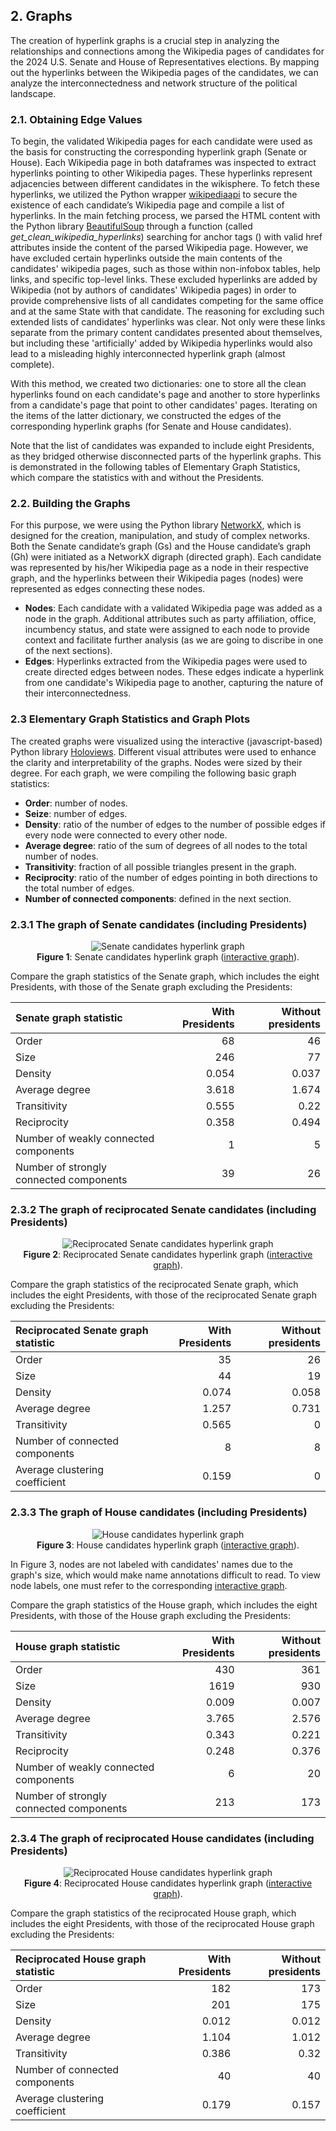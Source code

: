 ## 2. Graphs

The creation of hyperlink graphs is a crucial step in analyzing the relationships and connections among the Wikipedia pages of candidates for the 2024 U.S. Senate and House of Representatives elections. By mapping out the hyperlinks between the Wikipedia pages of the candidates, we can analyze the interconnectedness and network structure of the political landscape.

### 2.1. Obtaining Edge Values

To begin, the validated Wikipedia pages for each candidate were used as the basis for constructing the corresponding hyperlink graph (Senate or House). Each Wikipedia page in both dataframes was inspected to extract hyperlinks pointing to other Wikipedia pages. These hyperlinks represent adjacencies between different candidates in the wikisphere. To fetch these hyperlinks, we utilized the Python wrapper [wikipediaapi](https://github.com/martin-majlis/Wikipedia-API) to secure the existence of each candidate’s Wikipedia page and compile a list of hyperlinks. In the main fetching process, we parsed the HTML content with the Python library [BeautifulSoup](https://www.crummy.com/software/BeautifulSoup/) through a function (called *get_clean_wikipedia_hyperlinks*) searching for anchor tags (<a>) with valid href attributes inside the content of the parsed Wikipedia page. However, we have excluded certain hyperlinks outside the main contents of the candidates' wikipedia pages, such as those within non-infobox tables, help links, and specific top-level links. These excluded hyperlinks are added by Wikipedia (not by authors of candidates' Wikipedia pages) in order to provide comprehensive lists of all candidates competing for the same office and at the same State with that candidate. The reasoning for excluding such extended lists of candidates' hyperlinks was clear. Not only were these links separate from the primary content candidates presented about themselves, but including these 'artificially' added by Wikipedia hyperlinks would also lead to a misleading highly interconnected hyperlink graph (almost complete).

With this method, we created two dictionaries: one to store all the clean hyperlinks found on each candidate's page and another to store hyperlinks from a candidate's page that point to other candidates' pages. Iterating on the items of the latter dictionary, we constructed the edges of the corresponding hyperlink graphs (for Senate and House candidates).

Note that the list of candidates was expanded to include eight Presidents, as they bridged otherwise disconnected parts of the hyperlink graphs. This is demonstrated in the following tables of Elementary Graph Statistics, which compare the statistics with and without the Presidents.

### 2.2. Building the Graphs

For this purpose, we were using the Python library [NetworkX](https://networkx.org/), which is designed for the creation, manipulation, and study of complex networks. Both the Senate candidate’s graph (Gs) and the House candidate’s graph (Gh) were initiated as a NetworkX digraph (directed graph). Each candidate was represented by his/her Wikipedia page as a node in their respective graph, and the hyperlinks between their Wikipedia pages (nodes) were represented as edges connecting these nodes.

* **Nodes**: Each candidate with a validated Wikipedia page was added as a node in the graph. Additional attributes such as party affiliation, office, incumbency status, and state were assigned to each node to provide context and facilitate further analysis (as we are going to discribe in one of the next sections).
* **Edges**: Hyperlinks extracted from the Wikipedia pages were used to create directed edges between nodes. These edges indicate a hyperlink from one candidate's Wikipedia page to another, capturing the nature of their interconnectedness.
  
### 2.3 Elementary Graph Statistics and Graph Plots

The created graphs were visualized using the interactive (javascript-based) Python library [Holoviews](https://www.holoviews.org/). Different visual attributes were used to enhance the clarity and interpretability of the graphs. Nodes were sized by their degree. For each graph, we were compiling the following basic graph statistics:

* **Order**: number of nodes.
* **Seize**: number of edges.
* **Density**: ratio of the number of edges to the number of possible edges if every node were connected to every other node.
* **Average degree**: ratio of the sum of degrees of all nodes to the total number of nodes.
* **Transitivity**: fraction of all possible triangles present in the graph.
* **Reciprocity**: ratio of the number of edges pointing in both directions to the total number of edges.
* **Number of connected components**: defined in the next section.

### 2.3.1 The graph of Senate candidates (including Presidents)

<p align="center">
  <img src="plots/SenateGraph1.png" alt="Senate candidates hyperlink graph">
  <br>
  <b>Figure 1</b>: Senate candidates hyperlink graph (<a href="https://mamaocoder.github.io/2024candidates_project/plots/SenateGraph1.html">interactive graph</a>).
</p>

Compare the graph statistics of the Senate graph, which includes the eight Presidents, with those of the Senate graph excluding the Presidents:

| Senate graph statistic                  |   With Presidents |   Without presidents |
|:----------------------------------------|------------------:|---------------------:|
| Order                                   |            68     |               46     |
| Size                                    |           246     |               77     |
| Density                                 |             0.054 |                0.037 |
| Average degree                          |             3.618 |                1.674 |
| Transitivity                            |             0.555 |                0.22  |
| Reciprocity                             |             0.358 |                0.494 |
| Number of weakly connected components   |             1     |                5     |
| Number of strongly connected components |            39     |               26     |

### 2.3.2 The graph of reciprocated Senate candidates (including Presidents)

<p align="center">
  <img src="plots/RecSenateGraph1.png" alt="Reciprocated Senate candidates hyperlink graph">
  <br>
  <b>Figure 2</b>: Reciprocated Senate candidates hyperlink graph (<a href="https://mamaocoder.github.io/2024candidates_project/plots/RecSenateGraph1.html">interactive graph</a>).
</p>

Compare the graph statistics of the reciprocated Senate graph, which includes the eight Presidents, with those of the reciprocated Senate graph excluding the Presidents:

| Reciprocated Senate graph statistic   |   With Presidents |   Without presidents |
|:--------------------------------------|------------------:|---------------------:|
| Order                                 |            35     |               26     |
| Size                                  |            44     |               19     |
| Density                               |             0.074 |                0.058 |
| Average degree                        |             1.257 |                0.731 |
| Transitivity                          |             0.565 |                0     |
| Number of connected components        |             8     |                8     |
| Average clustering coefficient        |             0.159 |                0     |

### 2.3.3 The graph of House candidates (including Presidents)

<p align="center">
  <img src="plots/HouseGraph1.png" alt="House candidates hyperlink graph">
  <br>
  <b>Figure 3</b>: House candidates hyperlink graph (<a href="https://mamaocoder.github.io/2024candidates_project/plots/HouseGraph1.html">interactive graph</a>).
</p>

In Figure 3, nodes are not labeled with candidates' names due to the graph's size, which would make name annotations difficult to read. To view node labels, one must refer to the corresponding <a href="https://mamaocoder.github.io/2024candidates_project/plots/HouseGraph1.html">interactive graph</a>.

Compare the graph statistics of the House graph, which includes the eight Presidents, with those of the House graph excluding the Presidents:

| House graph statistic                   |   With Presidents |   Without presidents |
|:----------------------------------------|------------------:|---------------------:|
| Order                                   |           430     |              361     |
| Size                                    |          1619     |              930     |
| Density                                 |             0.009 |                0.007 |
| Average degree                          |             3.765 |                2.576 |
| Transitivity                            |             0.343 |                0.221 |
| Reciprocity                             |             0.248 |                0.376 |
| Number of weakly connected components   |             6     |               20     |
| Number of strongly connected components |           213     |              173     |

### 2.3.4 The graph of reciprocated House candidates (including Presidents)

<p align="center">
  <img src="plots/RecHouseGraph1.png" alt="Reciprocated House candidates hyperlink graph">
  <br>
  <b>Figure 4</b>: Reciprocated House candidates hyperlink graph (<a href="https://mamaocoder.github.io/2024candidates_project/plots/RecHouseGraph1.html">interactive graph</a>).
</p>

Compare the graph statistics of the reciprocated House graph, which includes the eight Presidents, with those of the reciprocated House graph excluding the Presidents:

| Reciprocated House graph statistic   |   With Presidents |   Without presidents |
|:-------------------------------------|------------------:|---------------------:|
| Order                                |           182     |              173     |
| Size                                 |           201     |              175     |
| Density                              |             0.012 |                0.012 |
| Average degree                       |             1.104 |                1.012 |
| Transitivity                         |             0.386 |                0.32  |
| Number of connected components       |            40     |               40     |
| Average clustering coefficient       |             0.179 |                0.157 |

